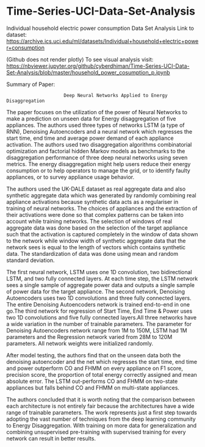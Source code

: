 # Time-Series-UCI-Data-Set-Analysis
Individual household electric power consumption Data Set Analysis 
Link to dataset: https://archive.ics.uci.edu/ml/datasets/Individual+household+electric+power+consumption

(Github does not render plotly)
To see visual analysis visit: 
https://nbviewer.jupyter.org/github/cyberdhiman/Time-Series-UCI-Data-Set-Analysis/blob/master/household_power_cosumption_p.ipynb


Summary of  Paper: 
  		
                         Deep Neural Networks Applied to Energy Disaggregation

   The paper focuses on the utilization of the power of Neural Networks to make a prediction on unseen data for Energy disaggregation of five appliances. The authors used three types of networks  LSTM (a type of RNN), Denoising Autoencoders and a
neural network which regresses the start time, end time and average power demand of each appliance activation. The authors
used two disaggregation algorithms combinatorial optimization and factorial hidden Markov models as benchmarks to the disaggregation performance of three deep neural networks using seven metrics. The energy disaggregation might help users reduce their energy consumption or to help operators to manage the grid, or to identify faulty appliances, or to survey appliance usage behavior.

   
   The authors used the UK-DALE dataset as real aggregate data and also synthetic aggregate data which was generated by randomly combining real appliance activations because synthetic data acts as a regulariser in training of neural networks. The choices of appliances and the extraction of their activations were done so that complex patterns can be taken into account while training networks. The selection of windows of real aggregate data was done based on the selection of the target appliance such that the activation is captured completely in the window of data shown to the network while window width of synthetic aggregate data that the network sees is equal to the length of vectors which contains synthetic data. The standardization of data was done using mean and random standard deviation.
   
   The first neural network, LSTM uses one 1D convolution, two bidirectional LSTM, and two fully connected layers. At each time step, the LSTM network sees a single sample of aggregate power data and outputs a single sample of power data for the target appliance. The second network, Denoising Autoencoders uses two  1D convolutions and three fully connected layers. The entire Denoising Autoencoders network is trained end-to-end in one go.The third network for regression of  Start Time, End Time & Power uses two 1D convolutions and five fully connected layers.All three networks have a wide variation in the number of trainable
parameters. The parameter for  Denoising Autoencoders network range from 1M to 150M, LSTM had 1M parameters and the Regression network varied from 28M to 120M parameters. All network weights were initialized randomly.
   
   
   After model testing, the authors find that on the unseen data both the denoising autoencoder and the net which regresses the start time, end time and power outperform CO and FHMM on every appliance on F1 score, precision score, the proportion of total energy correctly assigned and mean absolute error. The LSTM out-performs CO and FHMM on two-state appliances but falls behind CO and FHMM on multi-state appliances.
   
   
  The authors concluded that it is worth noting that the comparison between each architecture is not entirely fair because the architectures have a wide range of trainable parameters. The work represents just a first step towards adopting the vast number of techniques from the deep learning community to Energy Disaggregation. With training on more data for generalization and combining unsupervised pre-training with supervised training for every network can result in better results.

